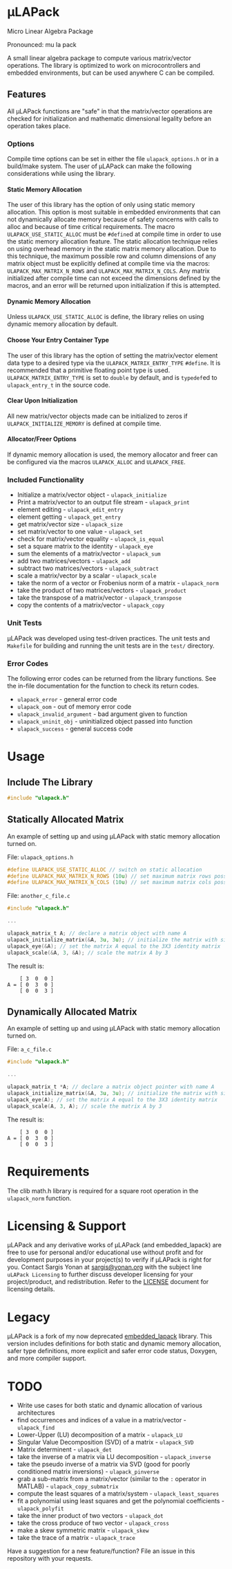 # μLAPack
Micro Linear Algebra Package

Pronounced: mu la pack

A small linear algebra package to compute various matrix/vector operations.
The library is optimized to work on microcontrollers and embedded environments, but can be used anywhere C can be compiled.

## Features
All μLAPack functions are "safe" in that the matrix/vector operations are checked for initialization and mathematic dimensional legality before an operation takes place.

### Options
Compile time options can be set in either the file `ulapack_options.h` or in a build/make system. The user of μLAPack can make the following considerations while using the library.

#### Static Memory Allocation
The user of this library has the option of only using static memory allocation. This option is most suitable in embedded environments that can not dynamically allocate memory because of safety concerns with calls to alloc and because of time critical requirements. The macro `ULAPACK_USE_STATIC_ALLOC` must be `#define`d at compile time in order to use the static memory allocation feature. The static allocation technique relies on using overhead memory in the static matrix memory allocation. Due to this technique, the maximum possible row and column dimensions of any matrix object must be explicitly defined at compile time via the macros: `ULAPACK_MAX_MATRIX_N_ROWS` and `ULAPACK_MAX_MATRIX_N_COLS`. Any matrix initialized after compile time can not exceed the dimensions defined by the macros, and an error will be returned upon initialization if this is attempted.

#### Dynamic Memory Allocation
Unless `ULAPACK_USE_STATIC_ALLOC` is define, the library relies on using dynamic memory allocation by default.

#### Choose Your Entry Container Type
The user of this library has the option of setting the matrix/vector element data type to a desired type via the `ULAPACK_MATRIX_ENTRY_TYPE` `#define`. It is recommended that a primitive floating point type is used. `ULAPACK_MATRIX_ENTRY_TYPE` is set to `double` by default, and is `typedef`ed to `ulapack_entry_t` in the source code.

#### Clear Upon Initialization
All new matrix/vector objects made can be initialized to zeros if `ULAPACK_INITIALIZE_MEMORY` is defined at compile time.

#### Allocator/Freer Options
If dynamic memory allocation is used, the memory allocator and freer can be configured via the macros `ULAPACK_ALLOC` and `ULAPACK_FREE`.

### Included Functionality
* Initialize a matrix/vector object - `ulapack_initialize`
* Print a matrix/vector to an output file stream - `ulapack_print`
* element editing - `ulapack_edit_entry`
* element getting - `ulapack_get_entry`
* get matrix/vector size - `ulapack_size`
* set matrix/vector to one value - `ulapack_set`
* check for matrix/vector equality - `ulapack_is_equal`
* set a square matrix to the identity - `ulapack_eye` 
* sum the elements of a matrix/vector - `ulapack_sum`
* add two matrices/vectors - `ulapack_add`
* subtract two matrices/vectors - `ulapack_subtract`
* scale a matrix/vector by a scalar - `ulapack_scale`
* take the norm of a vector or Frobenius norm of a matrix - `ulapack_norm`
* take the product of two matrices/vectors - `ulapack_product`
* take the transpose of a matrix/vector - `ulapack_transpose`
* copy the contents of a matrix/vector - `ulapack_copy`

### Unit Tests
μLAPack was developed using test-driven practices. The unit tests and `Makefile` for building and running the unit tests are in the `test/` directory.

### Error Codes
The following error codes can be returned from the library functions. See the in-file documentation for the function to check its return codes.

* `ulapack_error` -  general error code
* `ulapack_oom` - out of memory error code
* `ulapack_invalid_argument` - bad argument given to function
* `ulapack_uninit_obj` - uninitialized object passed into function
* `ulapack_success` - general success code

# Usage

## Include The Library
```C
#include "ulapack.h"

```

## Statically Allocated Matrix
An example of setting up and using μLAPack with static memory allocation turned on.

File: `ulapack_options.h`
```C
#define ULAPACK_USE_STATIC_ALLOC // switch on static allocation
#define ULAPACK_MAX_MATRIX_N_ROWS (10u) // set maximum matrix rows possible to 10
#define ULAPACK_MAX_MATRIX_N_COLS (10u) // set maximum matrix cols possible to 10

```
File: `another_c_file.c`
```C
#include "ulapack.h"

...

ulapack_matrix_t A; // declare a matrix object with name A
ulapack_initialize_matrix(&A, 3u, 3u); // initialize the matrix with size 3X3
ulapack_eye(&A); // set the matrix A equal to the 3X3 identity matrix
ulapack_scale(&A, 3, &A); // scale the matrix A by 3

```

The result is:
``` 
    [ 3  0  0 ]
A = [ 0  3  0 ]
    [ 0  0  3 ]
```

## Dynamically Allocated Matrix
An example of setting up and using μLAPack with static memory allocation turned on.

File: `a_c_file.c`
```C
#include "ulapack.h"

...

ulapack_matrix_t *A; // declare a matrix object pointer with name A
ulapack_initialize_matrix(&A, 3u, 3u); // initialize the matrix with size 3X3
ulapack_eye(A); // set the matrix A equal to the 3X3 identity matrix
ulapack_scale(A, 3, A); // scale the matrix A by 3

```

The result is:
``` 
    [ 3  0  0 ]
A = [ 0  3  0 ]
    [ 0  0  3 ]
```

# Requirements
The clib math.h library is required for a square root operation in the `ulapack_norm` function.

# Licensing & Support
μLAPack and any derivative works of μLAPack (and embedded_lapack) are free to use for personal and/or educational use without profit and for development purposes in your project(s) to verify if μLAPack is right for you. Contact Sargis Yonan at sargis@yonan.org with the subject line `uLAPack Licensing` to further discuss developer licensing for your project/product, and redistribution. Refer to the [LICENSE](LICENSE) document for licensing details.

# Legacy
μLAPack is a fork of my now deprecated [embedded_lapack](https://www.github.com/SargisYonan/embedded_lapack) library. This version includes definitions for both static and dynamic memory allocation, safer type definitions, more explicit and safer error code status, Doxygen, and more compiler support.

# TODO
* Write use cases for both static and dynamic allocation of various architectures
* find occurrences and indices of a value in a matrix/vector - `ulapack_find`
* Lower-Upper (LU) decomposition of a matrix - `ulapack_LU`
* Singular Value Decomposition (SVD) of a matrix - `ulapack_SVD`
* Matrix determinent - `ulapack_det`
* take the inverse of a matrix via LU decomposition - `ulapack_inverse`
* take the pseudo inverse of a matrix via SVD (good for poorly conditioned matrix inversions) - `ulapack_pinverse`
* grab a sub-matrix from a matrix/vector (similar to the `:` operator in MATLAB) - `ulapack_copy_submatrix`
* compute the least squares of a matrix/system - `ulapack_least_squares`
* fit a polynomial using least squares and get the polynomial coefficients - `ulapack_polyfit`
* take the inner product of two vectors - `ulapack_dot`
* take the cross produce of two vector - `ulapack_cross`
* make a skew symmetric matrix - `ulapack_skew`
* take the trace of a matrix - `ulapack_trace`

Have a suggestion for a new feature/function? File an issue in this repository with your requests.
